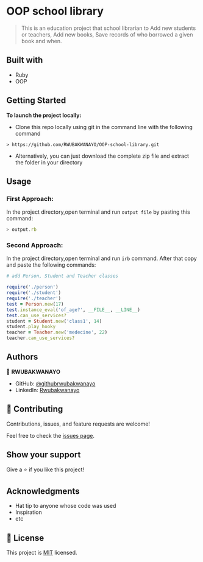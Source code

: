 # OOP school library

> This is an education project that school librarian to Add new students or teachers, Add new books, Save records of who borrowed a given book and when.

## Built with
- Ruby
- OOP

## Getting Started

**To launch the project locally:**

- Clone this repo locally using git in the command line with the following command
```
> https://github.com/RWUBAKWANAYO/OOP-school-library.git
```
- Alternatively, you can just download the complete zip file and extract the folder in your directory

## Usage

### First Approach:

In the project directory,open terminal and run `output file` by pasting this command:

```javascript
> output.rb
```
### Second Approach:

In the project directory,open terminal and run ``` irb ``` command.
After that copy and paste the following commands:

```ruby 
# add Person, Student and Teacher classes

require('./person')
require('./student')
require('./teacher')
test = Person.new(17)
test.instance_eval('of_age?', __FILE__, __LINE__)
test.can_use_services?
student = Student.new('class1', 14)
student.play_hooky
teacher = Teacher.new('medecine', 22)
teacher.can_use_services?

```

## Authors
:bust_in_silhouette: **RWUBAKWANAYO**
- GitHub: [@githubrwubakwanayo](https://github.com/RWUBAKWANAYO)
- LinkedIn: [Rwubakwanayo](https://www.linkedin.com/in/rwubakwanayo-olivier)


## 🤝 Contributing

Contributions, issues, and feature requests are welcome!

Feel free to check the [issues page](../../issues/).

## Show your support

Give a ⭐️ if you like this project!

## Acknowledgments

- Hat tip to anyone whose code was used
- Inspiration
- etc

## 📝 License

This project is [MIT](https://github.com/git/git-scm.com/blob/main/MIT-LICENSE.txt) licensed.
